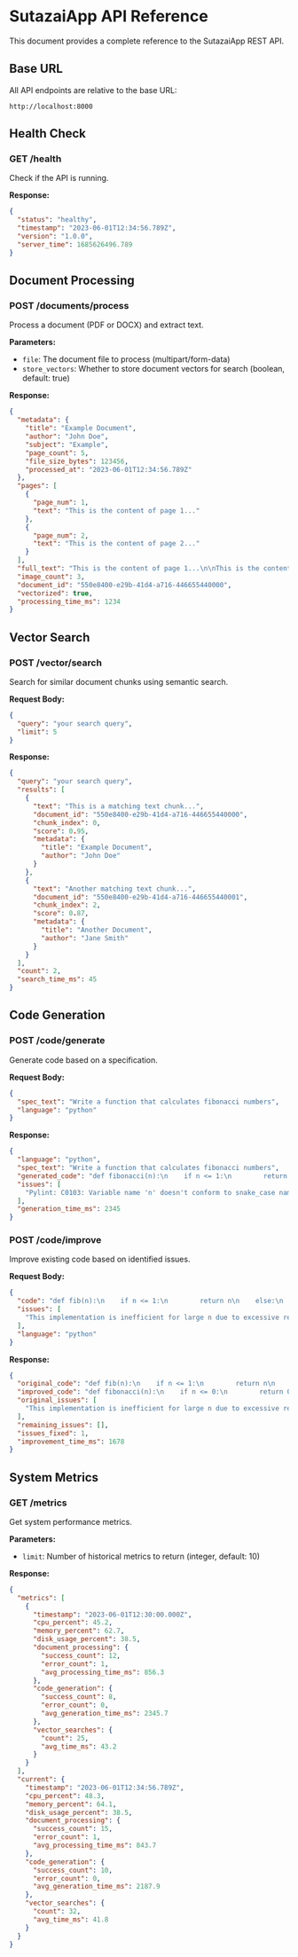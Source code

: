 # SutazaiApp API Reference

This document provides a complete reference to the SutazaiApp REST API.

## Base URL

All API endpoints are relative to the base URL:
```
http://localhost:8000
```

## Health Check

### GET /health

Check if the API is running.

**Response:**

```json
{
  "status": "healthy",
  "timestamp": "2023-06-01T12:34:56.789Z",
  "version": "1.0.0",
  "server_time": 1685626496.789
}
```

## Document Processing

### POST /documents/process

Process a document (PDF or DOCX) and extract text.

**Parameters:**

- `file`: The document file to process (multipart/form-data)
- `store_vectors`: Whether to store document vectors for search (boolean, default: true)

**Response:**

```json
{
  "metadata": {
    "title": "Example Document",
    "author": "John Doe",
    "subject": "Example",
    "page_count": 5,
    "file_size_bytes": 123456,
    "processed_at": "2023-06-01T12:34:56.789Z"
  },
  "pages": [
    {
      "page_num": 1,
      "text": "This is the content of page 1..."
    },
    {
      "page_num": 2,
      "text": "This is the content of page 2..."
    }
  ],
  "full_text": "This is the content of page 1...\n\nThis is the content of page 2...",
  "image_count": 3,
  "document_id": "550e8400-e29b-41d4-a716-446655440000",
  "vectorized": true,
  "processing_time_ms": 1234
}
```

## Vector Search

### POST /vector/search

Search for similar document chunks using semantic search.

**Request Body:**

```json
{
  "query": "your search query",
  "limit": 5
}
```

**Response:**

```json
{
  "query": "your search query",
  "results": [
    {
      "text": "This is a matching text chunk...",
      "document_id": "550e8400-e29b-41d4-a716-446655440000",
      "chunk_index": 0,
      "score": 0.95,
      "metadata": {
        "title": "Example Document",
        "author": "John Doe"
      }
    },
    {
      "text": "Another matching text chunk...",
      "document_id": "550e8400-e29b-41d4-a716-446655440001",
      "chunk_index": 2,
      "score": 0.87,
      "metadata": {
        "title": "Another Document",
        "author": "Jane Smith"
      }
    }
  ],
  "count": 2,
  "search_time_ms": 45
}
```

## Code Generation

### POST /code/generate

Generate code based on a specification.

**Request Body:**

```json
{
  "spec_text": "Write a function that calculates fibonacci numbers",
  "language": "python"
}
```

**Response:**

```json
{
  "language": "python",
  "spec_text": "Write a function that calculates fibonacci numbers",
  "generated_code": "def fibonacci(n):\n    if n <= 1:\n        return n\n    else:\n        return fibonacci(n-1) + fibonacci(n-2)\n",
  "issues": [
    "Pylint: C0103: Variable name 'n' doesn't conform to snake_case naming style"
  ],
  "generation_time_ms": 2345
}
```

### POST /code/improve

Improve existing code based on identified issues.

**Request Body:**

```json
{
  "code": "def fib(n):\n    if n <= 1:\n        return n\n    else:\n        return fib(n-1) + fib(n-2)\n",
  "issues": [
    "This implementation is inefficient for large n due to excessive recursion"
  ],
  "language": "python"
}
```

**Response:**

```json
{
  "original_code": "def fib(n):\n    if n <= 1:\n        return n\n    else:\n        return fib(n-1) + fib(n-2)\n",
  "improved_code": "def fibonacci(n):\n    if n <= 0:\n        return 0\n    elif n == 1:\n        return 1\n    \n    a, b = 0, 1\n    for _ in range(2, n + 1):\n        a, b = b, a + b\n    return b\n",
  "original_issues": [
    "This implementation is inefficient for large n due to excessive recursion"
  ],
  "remaining_issues": [],
  "issues_fixed": 1,
  "improvement_time_ms": 1678
}
```

## System Metrics

### GET /metrics

Get system performance metrics.

**Parameters:**

- `limit`: Number of historical metrics to return (integer, default: 10)

**Response:**

```json
{
  "metrics": [
    {
      "timestamp": "2023-06-01T12:30:00.000Z",
      "cpu_percent": 45.2,
      "memory_percent": 62.7,
      "disk_usage_percent": 38.5,
      "document_processing": {
        "success_count": 12,
        "error_count": 1,
        "avg_processing_time_ms": 856.3
      },
      "code_generation": {
        "success_count": 8,
        "error_count": 0,
        "avg_generation_time_ms": 2345.7
      },
      "vector_searches": {
        "count": 25,
        "avg_time_ms": 43.2
      }
    }
  ],
  "current": {
    "timestamp": "2023-06-01T12:34:56.789Z",
    "cpu_percent": 48.3,
    "memory_percent": 64.1,
    "disk_usage_percent": 38.5,
    "document_processing": {
      "success_count": 15,
      "error_count": 1,
      "avg_processing_time_ms": 843.7
    },
    "code_generation": {
      "success_count": 10,
      "error_count": 0,
      "avg_generation_time_ms": 2187.9
    },
    "vector_searches": {
      "count": 32,
      "avg_time_ms": 41.8
    }
  }
} 